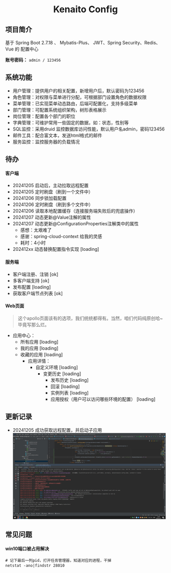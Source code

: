 <h1 style="text-align: center">Kenaito Config</h1>

## 项目简介

基于 Spring Boot 2.7.18 、 Mybatis-Plus、 JWT、Spring Security、Redis、Vue 的 配置中心

**账号密码：** `admin / 123456`

## 系统功能

- 用户管理：提供用户的相关配置，新增用户后，默认密码为123456
- 角色管理：对权限与菜单进行分配，可根据部门设置角色的数据权限
- 菜单管理：已实现菜单动态路由，后端可配置化，支持多级菜单
- 部门管理：可配置系统组织架构，树形表格展示
- 岗位管理：配置各个部门的职位
- 字典管理：可维护常用一些固定的数据，如：状态，性别等
- SQL监控：采用druid 监控数据库访问性能，默认用户名admin，密码123456
- 邮件工具：配合富文本，发送html格式的邮件
- 服务监控：监控服务器的负载情况

## 待办

#### 客户端

- 20241205 启动后，主动拉取远程配置
- 20241205 定时刷盘（刷到一个文件中）
- 20241206 同步锁加载配置
- 20241206 定时刷盘（刷到多个文件中）
- 20241206 读取本地配置缓存（连接服务端失败后的兜底操作）
- 20241207 动态更新@Value注解的属性
- 20241207 动态更新@ConfigurationProperties注解类中的属性
  - 感想：太艰难了
  - 感谢：spring-cloud-context 给我的灵感
  - 耗时：4小时
- 202412xx 动态替换配置指令实现 [loading]

#### 服务端

- 客户端注册、注销 [ok]
- 多客户端支持 [ok]
- 发布配置 [loading]
- 获取客户端节点列表 [ok]

#### Web页面

> 这个apollo页面该有的选项，我们统统都得有。当然，咱们代码纯原创哈~  毕竟写那么烂。

- 应用中心：
    - 所有应用 [loading]
    - 我的应用 [loading]
    - 收藏的应用 [loading]
        - 应用详情：
            - 自定义环境 [loading]
                - 变更历史 [loading]
                    - 发布历史 [loading]
                    - 回滚 [loading]
                    - 实例列表 [loading]
                    - 应用授权（用户可以访问哪些环境的配置） [loading]

## 更新记录

- 20241205 成功获取远程配置，并启动子应用
  ![20241205](/doc/d20241205223929.png)

## 常见问题

#### win10端口被占用解决

```shell
# 记下最后一列pid，打开任务管理器，知道对应的进程，干掉
netstat -ano|findstr 28010
```
